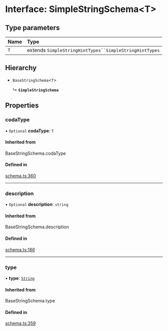 # Interface: SimpleStringSchema<T\>

## Type parameters

| Name | Type |
| :------ | :------ |
| `T` | extends `SimpleStringHintTypes``SimpleStringHintTypes` |

## Hierarchy

- `BaseStringSchema`<`T`\>

  ↳ **`SimpleStringSchema`**

## Properties

### codaType

• `Optional` **codaType**: `T`

#### Inherited from

BaseStringSchema.codaType

#### Defined in

[schema.ts:360](https://github.com/coda/packs-sdk/blob/main/schema.ts#L360)

___

### description

• `Optional` **description**: `string`

#### Inherited from

BaseStringSchema.description

#### Defined in

[schema.ts:186](https://github.com/coda/packs-sdk/blob/main/schema.ts#L186)

___

### type

• **type**: [`String`](../enums/ValueType.md#string)

#### Inherited from

BaseStringSchema.type

#### Defined in

[schema.ts:359](https://github.com/coda/packs-sdk/blob/main/schema.ts#L359)
